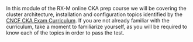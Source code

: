 <!-- CKA Self-Study Mod 1 -->

In this module of the RX-M online CKA prep course we will be covering the cluster architecture, installation and configuration topics identified by the [CNCF CKA Exam Curriculum](https://github.com/cncf/curriculum/blob/master/CKA_Curriculum_v1.19.pdf). If you are not already familiar with the curriculum, take a moment to familiarize yourself, as you will be required to know each of the topics in order to pass the test.
